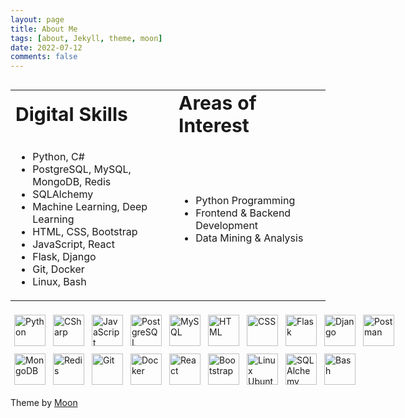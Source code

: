 ```yaml
---
layout: page
title: About Me
tags: [about, Jekyll, theme, moon]
date: 2022-07-12
comments: false
---
```

<div style="display:grid;">
<table border="0" style="margin-left:auto; margin-right:auto; width:100%; height:100%">
 <tr>
    <td><b style="font-size:30px">Digital Skills</b></td>
    <td><b style="font-size:30px">Areas of Interest</b></td>
 </tr>
 <tr>
     <td>
        <ul>
            <li>Python, C#</li>
            <li>PostgreSQL, MySQL, MongoDB, Redis</li>
            <li>SQLAlchemy</li>
            <li>Machine Learning, Deep Learning</li>
            <li>HTML, CSS, Bootstrap</li>
            <li>JavaScript, React</li>
            <li>Flask, Django</li>
            <li>Git, Docker</li>
            <li>Linux, Bash</li>
        </ul>
     </td>
     <td>
        <ul>
            <li>Python Programming</li>
            <li>Frontend & Backend Development</li>
            <li>Data Mining & Analysis</li>
        </ul>
     </td>

 </tr>
 <tr>
 
 </tr>

</table>
</div>

<div style="display: flex;">

<p style="margin:6px;">
    <img src="https://cdn-icons-png.flaticon.com/512/5968/5968350.png" width=50px alt="Python" title="Python">
</p>

<p style="margin:6px;">
    <img src="https://cdn-icons-png.flaticon.com/512/6132/6132221.png" width=50px alt="CSharp" title="CSharp">
</p>

<p style="margin:6px;">
    <img src="https://cdn-icons-png.flaticon.com/512/5968/5968292.png" width=50px alt="JavaScript" title="JavaScript">
</p>

<p style="margin:6px;">
    <img src="https://cdn-icons-png.flaticon.com/512/5968/5968342.png" width=50px alt="PostgreSQL" title="PostgreSQL">
</p>

<p style="margin:6px;">
    <img src="https://cdn-icons-png.flaticon.com/512/5968/5968313.png" width=50px alt="MySQL" title="MySQL">
</p>


<p style="margin:6px;">
    <img src="https://cdn-icons-png.flaticon.com/512/5968/5968267.png" width=50px alt="HTML" title="HTML">
</p>

<p style="margin:6px;">
    <img src="https://cdn-icons-png.flaticon.com/512/5968/5968242.png" width=50px alt="CSS" title="CSS">
</p>

<p style="margin:6px;">
    <img src="https://newscrewdriver.files.wordpress.com/2018/02/flask.png?w=700" width=50px alt="Flask" title="Flask">
</p>

<p style="margin:6px;">
    <img src="https://icon-library.com/images/django-icon/django-icon-0.jpg" width=50px alt="Django" title="Django">
</p>

<p style="margin:6px;">
    <img src="https://user-images.githubusercontent.com/7853266/44114706-9c72dd08-9fd1-11e8-8d9d-6d9d651c75ad.png" width=50px alt="Postman" title="Postman">
</p>

</div>
<div style="display: flex;">
<p style="margin:6px;">
    <img src="https://cdn.iconscout.com/icon/free/png-256/mongodb-3521676-2945120.png" width=50px alt="MongoDB" title="MongoDB">
</p>

<p style="margin:6px;">
    <img src="https://cdn4.iconfinder.com/data/icons/redis-2/1451/Untitled-2-512.png" width=50px alt="Redis" title="Redis">
</p>

<p style="margin:6px;">
    <img src="https://upload.wikimedia.org/wikipedia/commons/thumb/3/3f/Git_icon.svg/1024px-Git_icon.svg.png" width=50px alt="Git" title="Git">
</p>

<p style="margin:6px;">
    <img src="https://cdn-icons-png.flaticon.com/512/5969/5969059.png" width=50px alt="Docker" title="Docker">
</p>

<p style="margin:6px;">
    <img src="https://cdn.iconscout.com/icon/free/png-256/react-3-1175109.png" width=50px alt="React" title="React">
</p>

<p style="margin:6px;">
    <img src="https://cdn-icons-png.flaticon.com/512/5968/5968672.png" width=50px alt="Bootstrap" title="Bootstrap">
</p>

<p style="margin:6px;">
    <img src="https://cdn-icons-png.flaticon.com/512/888/888879.png" width=50px alt="Linux Ubuntu" title="Linux Ubuntu">
</p>

<p style="margin:6px;">
    <img src="https://flask-sqlalchemy.palletsprojects.com/en/2.x/_static/flask-sqlalchemy-logo.png" width=50px alt="SQLAlchemy" title="SQLAlchemy">
</p>

<p style="margin:6px;">
    <img src="https://cdn.icon-icons.com/icons2/2699/PNG/512/gnu_bash_logo_icon_170079.png" width=50px alt="Bash" title="Bash">
</p>

</div>

Theme by [Moon](https://taylantatli.github.io/Moon/moon-theme/)

